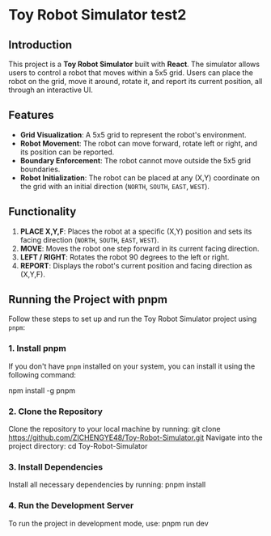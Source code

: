 # Toy Robot Simulator test2

## Introduction

This project is a **Toy Robot Simulator** built with **React**. The simulator allows users to control a robot that moves within a 5x5 grid. Users can place the robot on the grid, move it around, rotate it, and report its current position, all through an interactive UI.

## Features

- **Grid Visualization**: A 5x5 grid to represent the robot's environment.
- **Robot Movement**: The robot can move forward, rotate left or right, and its position can be reported.
- **Boundary Enforcement**: The robot cannot move outside the 5x5 grid boundaries.
- **Robot Initialization**: The robot can be placed at any (X,Y) coordinate on the grid with an initial direction (`NORTH`, `SOUTH`, `EAST`, `WEST`).

## Functionality

1. **PLACE X,Y,F**: Places the robot at a specific (X,Y) position and sets its facing direction (`NORTH`, `SOUTH`, `EAST`, `WEST`).
2. **MOVE**: Moves the robot one step forward in its current facing direction.
3. **LEFT / RIGHT**: Rotates the robot 90 degrees to the left or right.
4. **REPORT**: Displays the robot's current position and facing direction as (X,Y,F).

## Running the Project with pnpm

Follow these steps to set up and run the Toy Robot Simulator project using `pnpm`:

### 1. **Install pnpm**
If you don't have `pnpm` installed on your system, you can install it using the following command:

npm install -g pnpm

### 2. **Clone the Repository**
Clone the repository to your local machine by running:
git clone https://github.com/ZICHENGYE48/Toy-Robot-Simulator.git
Navigate into the project directory:
cd Toy-Robot-Simulator

### 3. **Install Dependencies**
Install all necessary dependencies by running:
pnpm install

### 4. **Run the Development Server**
To run the project in development mode, use:
pnpm run dev
